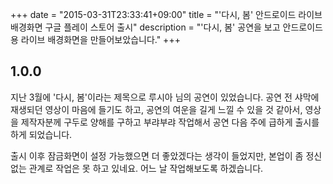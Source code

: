 +++
date = "2015-03-31T23:33:41+09:00"
title = "'다시, 봄' 안드로이드 라이브 배경화면 구글 플레이 스토어 출시"
description = "'다시, 봄' 공연을 보고 안드로이드 용 라이브 배경화면을 만들어보았습니다."
+++

## 1.0.0

지난 3월에 '다시, 봄'이라는 제목으로 루시아 님의 공연이 있었습니다. 공연 전 샤막에 재생되던 영상이 마음에 들기도 하고, 공연의 여운을 길게 느낄 수 있을 것 같아서, 영상을 제작자분께 구두로 양해를 구하고 부랴부랴 작업해서 공연 다음 주에 급하게 출시를 하게 되었습니다.

출시 이후 잠금화면이 설정 가능했으면 더 좋았겠다는 생각이 들었지만, 본업이 좀 정신없는 관계로 작업은 못 하고 있네요. 어느 날 작업해보도록 하겠습니다.